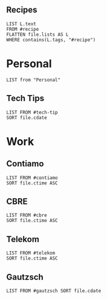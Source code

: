## Recipes

```dataview
LIST L.text 
FROM #recipe 
FLATTEN file.lists AS L 
WHERE contains(L.tags, "#recipe")
```


# Personal
```dataview
LIST from "Personal"
```
## Tech Tips

```dataview
LIST FROM #tech-tip 
SORT file.cdate
```
# Work

## Contiamo
```dataview
LIST FROM #contiamo 
SORT file.ctime ASC
```
## CBRE
```dataview
LIST FROM #cbre 
SORT file.ctime ASC
```
## Telekom
```dataview
LIST FROM #telekom 
SORT file.ctime ASC
```
## Gautzsch
```dataview
LIST FROM #gautzsch SORT file.cdate
```